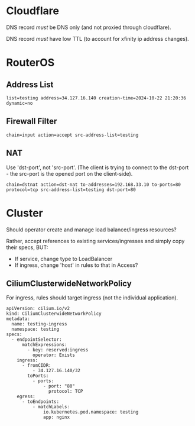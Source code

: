 # Cloudflare

DNS record *must* be DNS only (and not proxied through cloudflare).

DNS record *must* have low TTL (to account for xfinity ip address changes).

# RouterOS

## Address List

```
list=testing address=34.127.16.140 creation-time=2024-10-22 21:20:36 dynamic=no
```

## Firewall Filter

```
chain=input action=accept src-address-list=testing
```

## NAT

Use 'dst-port', not 'src-port'.  (The client is trying to connect to the dst-port - the src-port is the opened port on the client-side).

```
chain=dstnat action=dst-nat to-addresses=192.168.33.10 to-ports=80 protocol=tcp src-address-list=testing dst-port=80
```

# Cluster

Should operator create and manage load balancer/ingress resources?  

Rather, accept references to existing services/ingresses and simply copy their specs, BUT:

- If service, change type to LoadBalancer
- If ingress, change 'host' in rules to that in Access?

## CiliumClusterwideNetworkPolicy

For ingress, rules should target ingress (not the individual application).

```
apiVersion: cilium.io/v2
kind: CiliumClusterwideNetworkPolicy
metadata:
  name: testing-ingress
  namespace: testing
specs:
  - endpointSelector:
      matchExpressions:
        - key: reserved:ingress
          operator: Exists
    ingress:
      - fromCIDR:
          - 34.127.16.140/32
        toPorts:
          - ports:
              - port: "80"
                protocol: TCP
    egress:
      - toEndpoints:
          - matchLabels:
              io.kubernetes.pod.namespace: testing
              app: nginx
```
